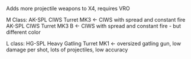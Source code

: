 Adds more projectile weapons to X4, requires VRO

M Class:
AK-SPL CIWS Turret MK3 <- CIWS with spread and constant fire
AK-SPL CIWS Turret MK3 B <- CIWS with spread and constant fire - but different color

L class:
HG-SPL Heavy Gatling Turret MK1 <- oversized gatling gun, low damage per shot, lots of projectiles, low accuracy
